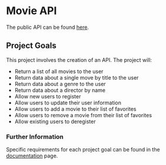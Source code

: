 # Movie API

The public API can be found [here](https://kr-my-flix.onrender.com).

## Project Goals

This project involves the creation of an API. The project will: 

- Return a list of all movies to the user
- Return data about a single move by title to the user
- Return data about a genre to the user
- Return data about a director by name
- Allow new users to register
- Allow users to update their user information
- Allow users to add a movie to their list of favorites
- Allow users to remove a movie from their list of favorites
- Allow existing users to deregister

### Further Information

Specific requirements for each project goal can be found in the [documentation](https://kr-my-flix.onrender.com/documentation.html) page.
